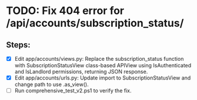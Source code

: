 # TODO: Fix 404 error for /api/accounts/subscription_status/

## Steps:
- [x] Edit app/accounts/views.py: Replace the subscription_status function with SubscriptionStatusView class-based APIView using IsAuthenticated and IsLandlord permissions, returning JSON response.
- [x] Edit app/accounts/urls.py: Update import to SubscriptionStatusView and change path to use .as_view().
- [ ] Run comprehensive_test_v2.ps1 to verify the fix.
